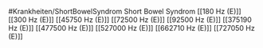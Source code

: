 #Krankheiten/ShortBowelSyndrom
Short Bowel Syndrom
[[180 Hz (E)]]
[[300 Hz (E)]]
[[45750 Hz (E)]]
[[72500 Hz (E)]]
[[92500 Hz (E)]]
[[375190 Hz (E)]]
[[477500 Hz (E)]]
[[527000 Hz (E)]]
[[662710 Hz (E)]]
[[727050 Hz (E)]]
